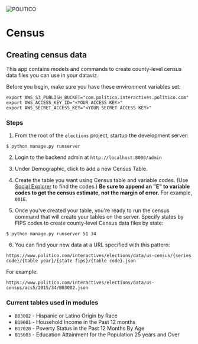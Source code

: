 ![POLITICO](https://rawgithub.com/The-Politico/src/master/images/logo/badge.png)

# Census

## Creating census data

This app contains models and commands to create county-level census data files you can use in your dataviz.

Before you begin, make sure you have these environment variables set:

```
export AWS_S3_PUBLISH_BUCKET="com.politico.interactives.politico.com"
export AWS_ACCESS_KEY_ID="<YOUR ACCESS KEY>"
export AWS_SECRET_ACCESS_KEY="<YOUR SECRET ACCESS KEY>"
```

### Steps

1. From the root of the `elections` project, startup the development server:

  ```
  $ python manage.py runserver
  ```

2. Login to the backend admin at `http://localhost:8000/admin`

3. Under Demographic, click to add a new Census Table.

4. Create the table you want using Census table and variable codes. (Use [Social Explorer](https://www.socialexplorer.com/explore/tables) to find the codes.) **Be sure to append an "E" to variable codes to get the census estimate, not the margin of error.** For example, `001E`.

5. Once you've created your table, you're ready to run the census command that will create your tables on the server. Specify states by FIPS codes to create county-level Census data files by state:

  ```
  $ python manage.py runserver 51 34
  ```
6. You can find your new data at a URL specified with this pattern:

  ```
  https://www.politico.com/interactives/elections/data/us-census/{series code}/{table year}/{state fips}/{table code}.json
  ```

  For example:
  ```
  https://www.politico.com/interactives/elections/data/us-census/acs5/2015/34/B03002.json
  ```


### Current tables used in modules

- `B03002` - Hispanic or Latino Origin by Race
- `B19001` - Household Income in the Past 12 months
- `B17020` - Poverty Status in the Past 12 Months By Age
- `B15003` - Education Attainment for the Population 25 years and Over
